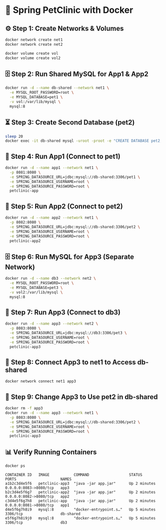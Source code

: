 # 🐳 Spring PetClinic with Docker
## ⚙️ Step 1: Create Networks & Volumes
```bash
docker network create net1
docker network create net2

docker volume create vol
docker volume create vol2
```
## 🗄 Step 2: Run Shared MySQL for App1 & App2
```bash
docker run -d --name db-shared --network net1 \
  -e MYSQL_ROOT_PASSWORD=root \
  -e MYSQL_DATABASE=pet1 \
  -v vol:/var/lib/mysql \
  mysql:8
```
## ⏳ Step 3: Create Second Database (pet2)
```bash
sleep 20
docker exec -it db-shared mysql -uroot -proot -e "CREATE DATABASE pet2;"
```
## 🚀 Step 4: Run App1 (Connect to pet1)
```bash
docker run -d --name app1 --network net1 \
  -p 8081:8080 \
  -e SPRING_DATASOURCE_URL=jdbc:mysql://db-shared:3306/pet1 \
  -e SPRING_DATASOURCE_USERNAME=root \
  -e SPRING_DATASOURCE_PASSWORD=root \
  petclinic-app
```
## 🚀 Step 5: Run App2 (Connect to pet2)
```bash
docker run -d --name app2 --network net1 \
  -p 8082:8080 \
  -e SPRING_DATASOURCE_URL=jdbc:mysql://db-shared:3306/pet2 \
  -e SPRING_DATASOURCE_USERNAME=root \
  -e SPRING_DATASOURCE_PASSWORD=root \
  petclinic-app2
```
## 🗄 Step 6: Run MySQL for App3 (Separate Network)
```bash
docker run -d --name db3 --network net2 \
  -e MYSQL_ROOT_PASSWORD=root \
  -e MYSQL_DATABASE=pet3 \
  -v vol2:/var/lib/mysql \
  mysql:8
```
## 🚀 Step 7: Run App3 (Connect to db3)
```bash
docker run -d --name app3 --network net2 \
  -p 8083:8080 \
  -e SPRING_DATASOURCE_URL=jdbc:mysql://db3:3306/pet3 \
  -e SPRING_DATASOURCE_USERNAME=root \
  -e SPRING_DATASOURCE_PASSWORD=root \
  petclinic-app3
```
## 🔗 Step 8: Connect App3 to net1 to Access db-shared
```bash
docker network connect net1 app3
```
## 🔄 Step 9: Change App3 to Use pet2 in db-shared
```bash
docker rm -f app3
docker run -d --name app3 --network net1 \
  -p 8083:8080 \
  -e SPRING_DATASOURCE_URL=jdbc:mysql://db-shared:3306/pet2 \
  -e SPRING_DATASOURCE_USERNAME=root \
  -e SPRING_DATASOURCE_PASSWORD=root \
  petclinic-app3
```
## 📊 Verify Running Containers
```bash
docker ps
```
```
CONTAINER ID   IMAGE           COMMAND                  STATUS          PORTS                    NAMES
a1b2c3d4e5f6   petclinic-app3  "java -jar app.jar"      Up 2 minutes    0.0.0.0:8083->8080/tcp   app3
b2c3d4e5f6g7   petclinic-app2  "java -jar app.jar"      Up 2 minutes    0.0.0.0:8082->8080/tcp   app2
c3d4e5f6g7h8   petclinic-app   "java -jar app.jar"      Up 2 minutes    0.0.0.0:8081->8080/tcp   app1
d4e5f6g7h8i9   mysql:8         "docker-entrypoint.s…"   Up 5 minutes    3306/tcp                 db-shared
e5f6g7h8i9j0   mysql:8         "docker-entrypoint.s…"   Up 5 minutes    3306/tcp                 db3
```
